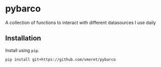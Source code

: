 # pybarco
A collection of functions to interact with different datasources I use daily

## Installation

Install using `pip`.

```bash
pip install git+https://github.com/vmoret/pybarco
```
